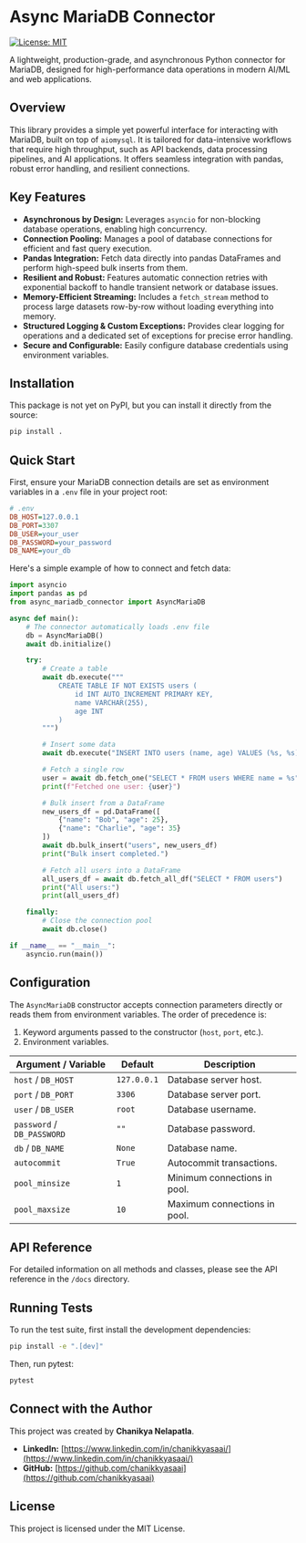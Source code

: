 # Async MariaDB Connector

[![License: MIT](https://img.shields.io/badge/License-MIT-yellow.svg)](https://opensource.org/licenses/MIT)


A lightweight, production-grade, and asynchronous Python connector for MariaDB, designed for high-performance data operations in modern AI/ML and web applications.

## Overview

This library provides a simple yet powerful interface for interacting with MariaDB, built on top of `aiomysql`. It is tailored for data-intensive workflows that require high throughput, such as API backends, data processing pipelines, and AI applications. It offers seamless integration with pandas, robust error handling, and resilient connections.

## Key Features

-   **Asynchronous by Design:** Leverages `asyncio` for non-blocking database operations, enabling high concurrency.
-   **Connection Pooling:** Manages a pool of database connections for efficient and fast query execution.
-   **Pandas Integration:** Fetch data directly into pandas DataFrames and perform high-speed bulk inserts from them.
-   **Resilient and Robust:** Features automatic connection retries with exponential backoff to handle transient network or database issues.
-   **Memory-Efficient Streaming:** Includes a `fetch_stream` method to process large datasets row-by-row without loading everything into memory.
-   **Structured Logging & Custom Exceptions:** Provides clear logging for operations and a dedicated set of exceptions for precise error handling.
-   **Secure and Configurable:** Easily configure database credentials using environment variables.

## Installation

This package is not yet on PyPI, but you can install it directly from the source:

```bash
pip install .
```

## Quick Start

First, ensure your MariaDB connection details are set as environment variables in a `.env` file in your project root:

```ini
# .env
DB_HOST=127.0.0.1
DB_PORT=3307
DB_USER=your_user
DB_PASSWORD=your_password
DB_NAME=your_db
```

Here's a simple example of how to connect and fetch data:

```python
import asyncio
import pandas as pd
from async_mariadb_connector import AsyncMariaDB

async def main():
    # The connector automatically loads .env file
    db = AsyncMariaDB()
    await db.initialize()

    try:
        # Create a table
        await db.execute("""
            CREATE TABLE IF NOT EXISTS users (
                id INT AUTO_INCREMENT PRIMARY KEY,
                name VARCHAR(255),
                age INT
            )
        """)

        # Insert some data
        await db.execute("INSERT INTO users (name, age) VALUES (%s, %s)", ("Alice", 30))

        # Fetch a single row
        user = await db.fetch_one("SELECT * FROM users WHERE name = %s", ("Alice",))
        print(f"Fetched one user: {user}")

        # Bulk insert from a DataFrame
        new_users_df = pd.DataFrame([
            {"name": "Bob", "age": 25},
            {"name": "Charlie", "age": 35}
        ])
        await db.bulk_insert("users", new_users_df)
        print("Bulk insert completed.")

        # Fetch all users into a DataFrame
        all_users_df = await db.fetch_all_df("SELECT * FROM users")
        print("All users:")
        print(all_users_df)

    finally:
        # Close the connection pool
        await db.close()

if __name__ == "__main__":
    asyncio.run(main())
```

## Configuration

The `AsyncMariaDB` constructor accepts connection parameters directly or reads them from environment variables. The order of precedence is:
1.  Keyword arguments passed to the constructor (`host`, `port`, etc.).
2.  Environment variables.

| Argument / Variable | Default     | Description                   |
| ------------------- | ----------- | ----------------------------- |
| `host` / `DB_HOST`  | `127.0.0.1` | Database server host.         |
| `port` / `DB_PORT`  | `3306`      | Database server port.         |
| `user` / `DB_USER`  | `root`      | Database username.            |
| `password` / `DB_PASSWORD` | `""`   | Database password.            |
| `db` / `DB_NAME`    | `None`      | Database name.                |
| `autocommit`        | `True`      | Autocommit transactions.      |
| `pool_minsize`      | `1`         | Minimum connections in pool.  |
| `pool_maxsize`      | `10`        | Maximum connections in pool.  |

## API Reference

For detailed information on all methods and classes, please see the API reference in the `/docs` directory.

## Running Tests

To run the test suite, first install the development dependencies:

```bash
pip install -e ".[dev]"
```

Then, run pytest:

```bash
pytest
```

## Connect with the Author

This project was created by **Chanikya Nelapatla**.

-   **LinkedIn:** [https://www.linkedin.com/in/chanikkyasaai/](https://www.linkedin.com/in/chanikkyasaai/)
-   **GitHub:** [https://github.com/chanikkyasaai](https://github.com/chanikkyasaai)

## License

This project is licensed under the MIT License.
